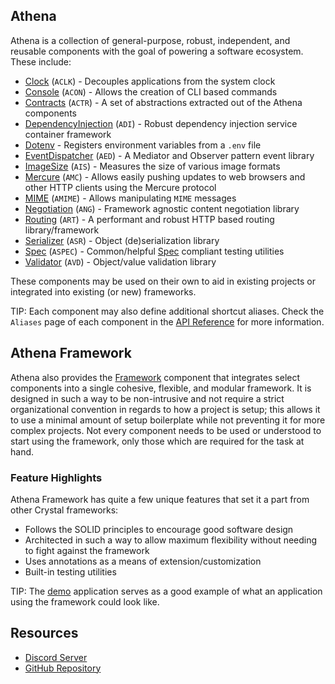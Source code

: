 ## Athena

Athena is a collection of general-purpose, robust, independent, and reusable components with the goal of powering a software ecosystem.
These include:

* [Clock](/Clock) (`ACLK`) - Decouples applications from the system clock
* [Console](/Console) (`ACON`) - Allows the creation of CLI based commands
* [Contracts](/Contracts) (`ACTR`) - A set of abstractions extracted out of the Athena components
* [DependencyInjection](/DependencyInjection) (`ADI`) - Robust dependency injection service container framework
* [Dotenv](/Dotenv) - Registers environment variables from a `.env` file
* [EventDispatcher](/EventDispatcher) (`AED`) - A Mediator and Observer pattern event library
* [ImageSize](/ImageSize) (`AIS`) - Measures the size of various image formats
* [Mercure](/Mercure) (`AMC`) - Allows easily pushing updates to web browsers and other HTTP clients using the Mercure protocol
* [MIME](/MIME) (`AMIME`) - Allows manipulating `MIME` messages
* [Negotiation](/Negotiation) (`ANG`) - Framework agnostic content negotiation library
* [Routing](/Routing) (`ART`) - A performant and robust HTTP based routing library/framework
* [Serializer](/Serializer) (`ASR`) - Object (de)serialization library
* [Spec](/Spec) (`ASPEC`) - Common/helpful [Spec](https://crystal-lang.org/api/Spec.html) compliant testing utilities
* [Validator](/Validator) (`AVD`) - Object/value validation library

These components may be used on their own to aid in existing projects or integrated into existing (or new) frameworks.

TIP: Each component may also define additional shortcut aliases. Check the `Aliases` page of each component in the [API Reference](./api_reference.md) for more information.

## Athena Framework

Athena also provides the [Framework](./getting_started/README.md) component that integrates select components into a single cohesive, flexible, and modular framework.
It is designed in such a way to be non-intrusive and not require a strict organizational convention in regards to how a project is setup;
this allows it to use a minimal amount of setup boilerplate while not preventing it for more complex projects.
Not every component needs to be used or understood to start using the framework, only those which are required for the task at hand.

### Feature Highlights

Athena Framework has quite a few unique features that set it a part from other Crystal frameworks:

* Follows the SOLID principles to encourage good software design
* Architected in such a way to allow maximum flexibility without needing to fight against the framework
* Uses annotations as a means of extension/customization
* Built-in testing utilities

TIP: The [demo](https://github.com/athena-framework/demo) application serves as a good example of what an application using the framework could look like.

## Resources

* [Discord Server](https://discord.gg/TmDVPb3dmr)
* [GitHub Repository](https://github.com/athena-framework/athena)
